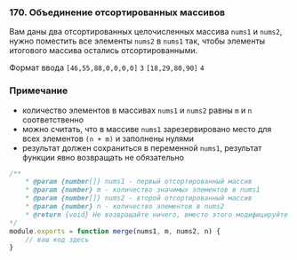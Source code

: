 ### 170. Объединение отсортированных массивов

Вам даны два отсортированных целочисленных массива `nums1` и `nums2`, нужно поместить все элементы `nums2` в `nums1` так, чтобы элементы итогового массива остались отсортированными.

Формат ввода
`[46,55,88,0,0,0,0]`
`3`
`[18,29,80,90]`
`4`

### Примечание
- количество элементов в массивах `nums1` и `nums2` равны `m` и `n` соответственно
- можно считать, что в массиве `nums1` зарезервировано место для всех элементов `(n + m)` и заполнены нулями
- результат должен сохраниться в переменной `nums1`, результат функции явно возвращать не обязательно

```js
/**
    * @param {number[]} nums1 - первый отсортированный массив
    * @param {number} m - количество значимых элементов в nums1
    * @param {number[]} nums2 - второй отсортированный массив
    * @param {number} n - количество элементов в nums2
    * @return {void} Не возвращайте ничего, вместо этого модифицируйте nums1.
*/
module.exports = function merge(nums1, m, nums2, n) {
    // ваш код здесь
}
```